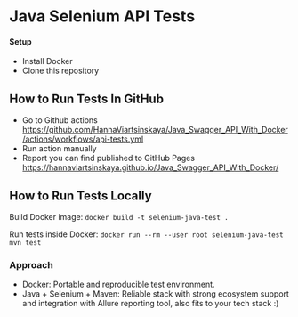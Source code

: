 # Java Selenium API Tests

#### Setup
- Install Docker
- Clone this repository

## How to Run Tests In GitHub
- Go to Github actions https://github.com/HannaViartsinskaya/Java_Swagger_API_With_Docker/actions/workflows/api-tests.yml
- Run action manually
- Report you can find published to GitHub Pages https://hannaviartsinskaya.github.io/Java_Swagger_API_With_Docker/

## How to Run Tests Locally

Build Docker image:
`docker build -t selenium-java-test .`

Run tests inside Docker:
`docker run --rm --user root selenium-java-test mvn test`


### Approach
- Docker: Portable and reproducible test environment.
- Java + Selenium + Maven: Reliable stack with strong ecosystem support and integration with Allure reporting tool, also fits to your tech stack :)

